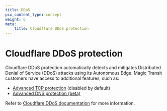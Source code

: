 ```yaml
---
title: DDoS
pcx_content_type: concept
weight: 6
meta:
    title: Cloudflare DDoS protection
---
```


# Cloudflare DDoS protection

Cloudflare DDoS protection automatically detects and mitigates Distributed Denial of Service (DDoS) attacks using its Autonomous Edge. Magic Transit customers have access to additional features, such as:

- [Advanced TCP protection](/ddos-protection/tcp-protection/) (disabled by default)
- [Advanced DNS protection (beta)](/ddos-protection/dns-protection/)

Refer to [Cloudflare DDoS documentation](/ddos-protection/) for more information.